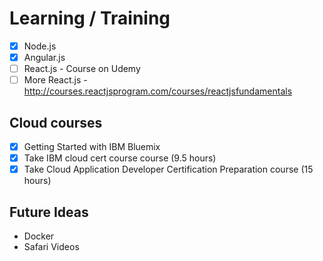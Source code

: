 # Learning / Training

- [x] Node.js
- [x] Angular.js
- [ ] React.js - Course on Udemy
- [ ] More React.js - http://courses.reactjsprogram.com/courses/reactjsfundamentals

## Cloud courses
 - [x] Getting Started with IBM Bluemix
 - [x] Take IBM cloud cert course course (9.5 hours)
 - [x] Take Cloud Application Developer Certification Preparation course (15 hours)

## Future Ideas
- Docker
- Safari Videos
